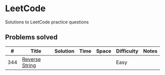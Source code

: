 # LeetCode
Solutions to LeetCode practice questions

## Problems solved
| # | Title | Solution | Time | Space | Difficulty | Notes |
| - | ----- | -------- | ---- | ----- | ---------- | ----- |
| 344 | [Reverse String](https://leetcode.com/problems/reverse-string/description/) | | | | Easy | |
